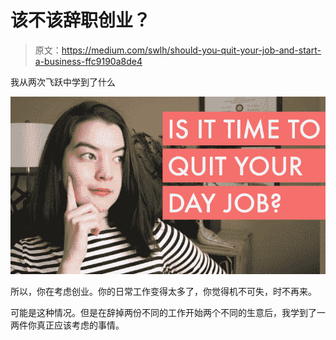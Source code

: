 # 该不该辞职创业？

> 原文：<https://medium.com/swlh/should-you-quit-your-job-and-start-a-business-ffc9190a8de4>

我从两次飞跃中学到了什么

![](img/c1de59cab4688068b11a552e114f1235.png)

所以，你在考虑创业。你的日常工作变得太多了，你觉得机不可失，时不再来。

可能是这种情况。但是在辞掉两份不同的工作开始两个不同的生意后，我学到了一两件你真正应该考虑的事情。